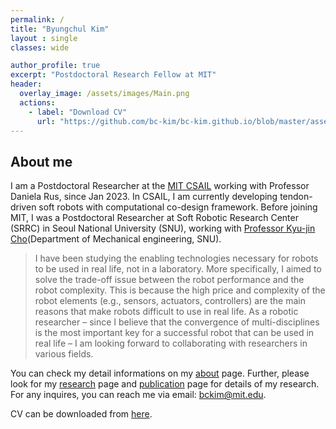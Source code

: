 ```yaml
---
permalink: /
title: "Byungchul Kim"
layout : single
classes: wide

author_profile: true
excerpt: "Postdoctoral Research Fellow at MIT"
header:
  overlay_image: /assets/images/Main.png
  actions:
    - label: "Download CV"
      url: "https://github.com/bc-kim/bc-kim.github.io/blob/master/assets/CV/ByungchulKim-CV.pdf"
---
```

**About me**
---

I am a Postdoctoral Researcher at the [MIT CSAIL][Lab_MIT_Link] working with Professor Daniela Rus, since Jan 2023. In CSAIL, I am currently developing tendon-driven soft robots with computational co-design framework. Before joining MIT, I was a Postdoctoral Researcher at Soft Robotic Research Center (SRRC) in Seoul National University (SNU), working with [Professor Kyu-jin Cho][Lab_link](Department of Mechanical engineering, SNU).

>I have been studying the enabling technologies necessary for robots to be used in real life, not in a laboratory. More specifically, I aimed to solve the trade-off issue between the robot performance and the robot complexity. This is because the high price and complexity of the robot elements (e.g., sensors, actuators, controllers) are the main reasons that make robots difficult to use in real life. As a robotic researcher – since I believe that the convergence of multi-disciplines is the most important key for a successful robot that can be used in real life – I am looking forward to collaborating with researchers in various fields.

You can check my detail informations on my [about][about_link] page. Further, please look for my [research][Research_link] page and [publication][publication_link] page for details of my research. For any inquires, you can reach me via email: [bckim@mit.edu][email].

CV can be downloaded from [here][cv_link]. 

[Lab_MIT_Link]: https://csail.mit.edu
[SRRC_link]: https://www.srrc.snu.ac.kr
[Research_link]: /researches/
[publication_link]: /publications/
[Lab_link]: https://biorobotics.snu.ac.kr
[about_link]: /about/
[cv_link]: https://github.com/bc-kim/bc-kim.github.io/blob/master/assets/CV/ByungchulKim-CV.pdf
[email]: mailto:bckim@mit.edu